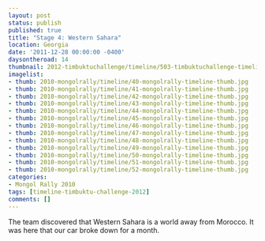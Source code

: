 ```yaml
---
layout: post
status: publish
published: true
title: "Stage 4: Western Sahara"
location: Georgia
date: '2011-12-28 00:00:00 -0400'
daysontheroad: 14
thumbnail: 2012-timbuktuchallenge/timeline/503-timbuktuchallenge-timeline-thumb.jpg
imagelist:
- thumb: 2010-mongolrally/timeline/40-mongolrally-timeline-thumb.jpg
- thumb: 2010-mongolrally/timeline/41-mongolrally-timeline-thumb.jpg
- thumb: 2010-mongolrally/timeline/42-mongolrally-timeline-thumb.jpg
- thumb: 2010-mongolrally/timeline/43-mongolrally-timeline-thumb.jpg
- thumb: 2010-mongolrally/timeline/44-mongolrally-timeline-thumb.jpg
- thumb: 2010-mongolrally/timeline/45-mongolrally-timeline-thumb.jpg
- thumb: 2010-mongolrally/timeline/46-mongolrally-timeline-thumb.jpg
- thumb: 2010-mongolrally/timeline/47-mongolrally-timeline-thumb.jpg
- thumb: 2010-mongolrally/timeline/48-mongolrally-timeline-thumb.jpg
- thumb: 2010-mongolrally/timeline/49-mongolrally-timeline-thumb.jpg
- thumb: 2010-mongolrally/timeline/50-mongolrally-timeline-thumb.jpg
- thumb: 2010-mongolrally/timeline/51-mongolrally-timeline-thumb.jpg
- thumb: 2010-mongolrally/timeline/52-mongolrally-timeline-thumb.jpg
categories:
- Mongol Rally 2010
tags: [timeline-timbuktu-challenge-2012]
comments: []
---
```

The team discovered that Western Sahara is a world away from Morocco. It was here that our car broke down for a month.
